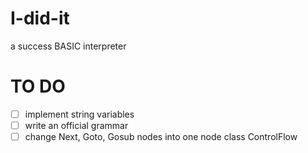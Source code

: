 # I-did-it
a success BASIC interpreter

# TO DO
- [ ] implement string variables
- [ ] write an official grammar 
- [ ] change Next, Goto, Gosub nodes into one node class ControlFlow
